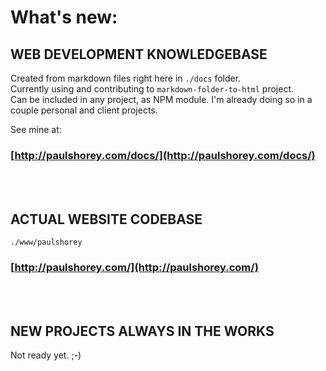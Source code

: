 # What's new:

## WEB DEVELOPMENT KNOWLEDGEBASE
Created from markdown files right here in `./docs` folder.  
Currently using and contributing to `markdown-folder-to-html` project.  
Can be included in any project, as NPM module. I'm already doing so in a couple personal and client projects.  
  
See mine at:
### [http://paulshorey.com/docs/](http://paulshorey.com/docs/)  
<br /><br />    


## ACTUAL WEBSITE CODEBASE
```
./www/paulshorey
```
### [http://paulshorey.com/](http://paulshorey.com/)  
<br /><br />    

## NEW PROJECTS ALWAYS IN THE WORKS   
Not ready yet. ;-)  
